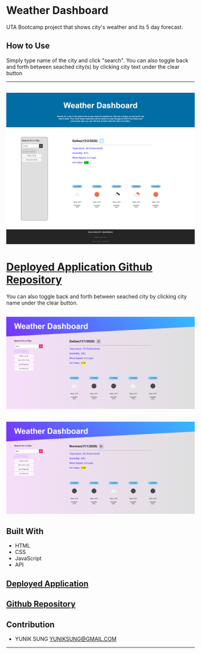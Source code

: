 # Weather Dashboard
UTA Bootcamp project that shows city's weather and its 5 day forecast.

## How to Use
Simply type name of the city and click "search". 
You can also toggle back and forth between seached city(s) by clicking city text under the clear button

---
![](/assets/images/weather.jpg)
---


[ Deployed Application ](https://yuniksung.github.io/weather-dashboard/)
[ Github Repository ](https://github.com/yuniksung/weather-dashboard.git)
=======
You can also toggle back and forth between seached city by clicking city name under the clear button.

![](/assets/images/denver.jpg)
---
![](/assets/images/dallas.jpg)
---

## Built With
* HTML
* CSS
* JavaScript
* API 

[ Deployed Application ](https://yuniksung.github.io/weather-dashboard/)
---
[ Github Repository ](https://github.com/yuniksung/weather-dashboard.git)
---
## Contribution
- YUNIK SUNG <YUNIKSUNG@GMAIL.COM>
---
